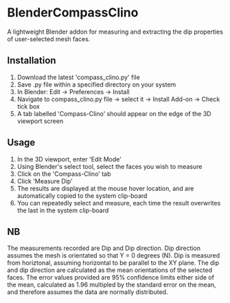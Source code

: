# BlenderCompassClino
A lightweight Blender addon for measuring and extracting the dip properties of user-selected mesh faces.  

## Installation
1. Download the latest 'compass_clino.py' file
2. Save .py file within a specified directory on your system
3. In Blender: Edit -> Preferences -> Install
4. Navigate to compass_clino.py file -> select it -> Install Add-on -> Check tick box
5. A tab labelled 'Compass-Clino' should appear on the edge of the 3D viewport screen

## Usage
1. In the 3D viewport, enter 'Edit Mode'
2. Using Blender's select tool, select the faces you wish to measure
3. Click on the 'Compass-Clino' tab
4. Click 'Measure Dip'
5. The results are displayed at the mouse hover location, and are automatically copied to the system clip-board
6. You can repeatedly select and measure, each time the result overwrites the last in the system clip-board

## NB
The measurements recorded are Dip and Dip direction. Dip direction assumes the mesh is orientated so that Y = 0 degrees (N). Dip is measured from horiztonal, assuming horizontal to be parallel to the XY plane. The dip and dip direction are calculated as the mean orientations of the selected faces. The error values provided are 95% confidence limits either side of the mean, calculated as 1.96 multipled by the standard error on the mean, and therefore assumes the data are normally distributed. 
